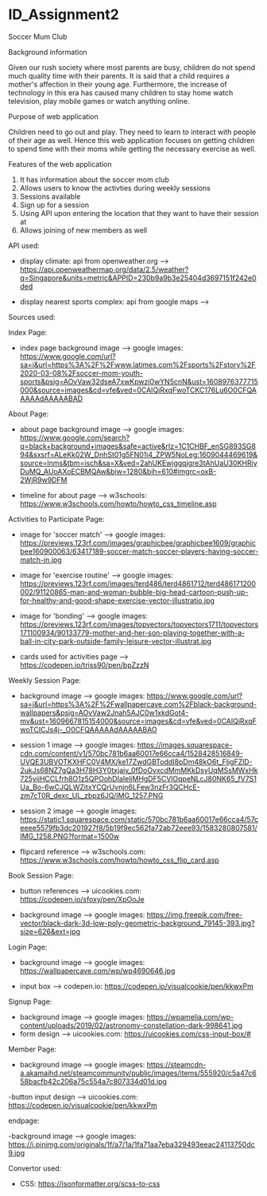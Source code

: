 # ID_Assignment2
Soccer Mum Club

Background information

Given our rush society where most parents are busy, children do not spend much quality time with their parents. It is said that a child requires
a mother's affection in their young age. Furthermore, the increase
of technology in this era has caused many children to stay home watch television, play mobile games or watch anything online. 

Purpose of web application

Children need to go out and play. They need to learn to interact with people of their age as well. Hence this web application focuses on getting children to spend time with their moms while getting the necessary exercise as well.

Features of the web application
1. It has information about the soccer mom club
2. Allows users to know the activties during weekly sessions
3. Sessions available 
4. Sign up for a session
5. Using API upon entering the location that they want to have their session at 
6. Allows joining of new members as well

API used:

- display climate: api from openweather.org --> https://api.openweathermap.org/data/2.5/weather?q=Singapore&units=metric&APPID=230b9a9b3e25404d3697151f242e0ded

- display nearest sports complex: api from google maps --> 

Sources used:

Index Page:


- index page background image --> google images: https://www.google.com/url?sa=i&url=https%3A%2F%2Fwww.latimes.com%2Fsports%2Fstory%2F2020-03-08%2Fsoccer-mom-youth-sports&psig=AOvVaw32dseA7xwKpwzj0wYN5cnN&ust=1608976377715000&source=images&cd=vfe&ved=0CAIQjRxqFwoTCKC176Lu6O0CFQAAAAAdAAAAABAD

About Page:


- about page background image --> google images: https://www.google.com/search?q=black+background+images&safe=active&rlz=1C1CHBF_enSG893SG894&sxsrf=ALeKk02W_DnhSt01g5FN01i4_ZPW5NoLeg:1609044469619&source=lnms&tbm=isch&sa=X&ved=2ahUKEwjggqjgre3tAhUaU30KHRiyDuMQ_AUoAXoECBMQAw&biw=1280&bih=610#imgrc=oxB-2WjR9w9DFM

- timeline for about page --> w3schools: https://www.w3schools.com/howto/howto_css_timeline.asp


Activities to Participate Page:


- image for 'soccer match' --> google images: https://previews.123rf.com/images/graphicbee/graphicbee1609/graphicbee160900063/63417189-soccer-match-soccer-players-having-soccer-match-in.jpg


- image for 'exercise routine' --> google images: https://previews.123rf.com/images/terd486/terd4861712/terd486171200002/91120865-man-and-woman-bubble-big-head-cartoon-push-up-for-healthy-and-good-shape-exercise-vector-illustratio.jpg


- image for 'bonding' --> google images: https://previews.123rf.com/images/topvectors/topvectors1711/topvectors171100934/90133779-mother-and-her-son-playing-together-with-a-ball-in-city-park-outside-family-leisure-vector-illustrat.jpg


- cards used for activities page --> https://codepen.io/triss90/pen/bpZzzN


Weekly Session Page:


- background image --> google images: https://www.google.com/url?sa=i&url=https%3A%2F%2Fwallpapercave.com%2Fblack-background-wallpapers&psig=AOvVaw2Jnah5AJC0w1xkdGot4-mv&ust=1609667815154000&source=images&cd=vfe&ved=0CAIQjRxqFwoTCICJs4j-_O0CFQAAAAAdAAAAABAO

- session 1 image --> google images: https://images.squarespace-cdn.com/content/v1/570bc781b6aa60017e66cca4/1528428516849-UVQE3UBVOTKXHFC0V4MX/ke17ZwdGBToddI8pDm48kO6t_FIigFZlD-2ukJs68NZ7gQa3H78H3Y0txjaiv_0fDoOvxcdMmMKkDsyUqMSsMWxHk725yiiHCCLfrh8O1z5QPOohDIaIeljMHgDF5CVlOqpeNLcJ80NK65_fV7S1Ua_Bo-6wCJQLWZitxYCQrUvnjn6LFew3nzFr3QCHcE-zm7cT0R_dexc_UL_zbpz6JQ/IMG_1257.PNG

- session 2 image --> google images: https://static1.squarespace.com/static/570bc781b6aa60017e66cca4/57ceeee5579fb3dc201927f8/5b19f9ec562fa72ab72eee93/1583280807581/IMG_1258.PNG?format=1500w

- flipcard reference --> w3schools.com: https://www.w3schools.com/howto/howto_css_flip_card.asp


Book Session Page:

- button references --> uicookies.com: https://codepen.io/sfoxy/pen/XpOoJe

- background image --> google images: https://img.freepik.com/free-vector/black-dark-3d-low-poly-geometric-background_79145-393.jpg?size=626&ext=jpg


Login Page:

- background image --> google images: https://wallpapercave.com/wp/wp4690646.jpg

- input box --> codepen.io: https://codepen.io/visualcookie/pen/kkwxPm


Signup Page:

- background image --> google images: https://wpamelia.com/wp-content/uploads/2019/02/astronomy-constellation-dark-998641.jpg 
- form design --> uicookies.com: https://uicookies.com/css-input-box/#


Member Page:
- background image --> google images: https://steamcdn-a.akamaihd.net/steamcommunity/public/images/items/555920/c5a47c658bacfb42c206a75c554a7c807334d01d.jpg 

-button input design --> uicookies.com: https://codepen.io/visualcookie/pen/kkwxPm

endpage:

-background image --> google images: https://i.pinimg.com/originals/1f/a7/1a/1fa71aa7eba329493eeac24113750dc9.jpg 


Convertor used:

- CSS: https://jsonformatter.org/scss-to-css

